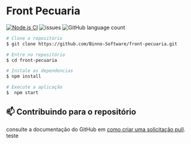 # Front Pecuaria

[![Node.js CI](https://github.com/Binno-Software/front-pecuaria/actions/workflows/node.js.yml/badge.svg)](https://github.com/Binno-Software/front-pecuaria/actions/workflows/node.js.yml)
![issues](https://img.shields.io/github/issues/Binno-Software/front-pecuaria?style=for-the-badge)
![GitHub language count](https://img.shields.io/github/languages/count/Binno-Software/front-pecuaria?style=for-the-badge)

```bash
# Clone o repositório
$ git clone https://github.com/Binno-Software/front-pecuaria.git

# Entre no repositório
$ cd front-pecuaria

# Instale as dependencias
$ npm install

# Execute a aplicação
$  npm start
```

## 📫 Contribuindo para o repositório
consulte a documentação do GitHub em [como criar uma solicitação pull](https://help.github.com/en/github/collaborating-with-issues-and-pull-requests/creating-a-pull-request).
teste
